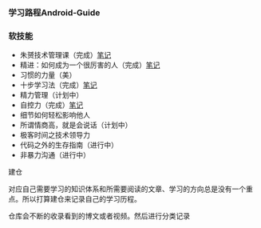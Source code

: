 ### 学习路程Android-Guide

### 软技能

* 朱赟技术管理课（完成）[笔记](https://mubu.com/doc7kuQuMkW6Xl)
* 精进：如何成为一个很厉害的人（完成）[笔记](https://mubu.com/doc5AEjg45f3Nl)
* 习惯的力量（美）
* 十步学习法（完成）[笔记](https://mubu.com/doc1xl1KZyvSd5)
* 精力管理（计划中）
* 自控力（完成）[笔记](输出文章/软技能/自控力.md)
* 细节如何轻松影响他人
* 所谓情商高，就是会说话（计划中）
* 极客时间之技术领导力
* 代码之外的生存指南（进行中）
* 非暴力沟通（进行中）

建仓

对应自己需要学习的知识体系和所需要阅读的文章、学习的方向总是没有一个重点。所以打算建仓来记录自己的学习历程。

仓库会不断的收录看到的博文或者视频。然后进行分类记录